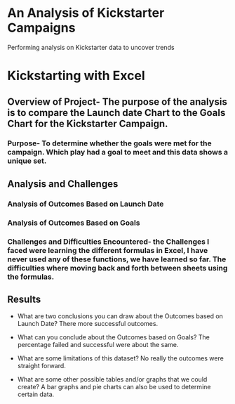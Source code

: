 # An Analysis of Kickstarter Campaigns
Performing analysis on Kickstarter data to uncover trends
# Kickstarting with Excel

## Overview of Project- The purpose of the analysis is to compare the Launch date Chart to the Goals Chart for the Kickstarter Campaign.

### Purpose- To determine whether the goals were met for the campaign. Which play had a goal to meet and this data shows a unique set.

## Analysis and Challenges

### Analysis of Outcomes Based on Launch Date

### Analysis of Outcomes Based on Goals

### Challenges and Difficulties Encountered- the Challenges I faced were learning the different formulas in Excel, I have never used any of these functions, we have learned so far. The difficulties where moving back and forth between sheets using the formulas.

## Results

- What are two conclusions you can draw about the Outcomes based on Launch Date? There more successful outcomes.

- What can you conclude about the Outcomes based on Goals? The percentage failed and successful were about the same.

- What are some limitations of this dataset? No really the outcomes were straight forward.

- What are some other possible tables and/or graphs that we could create? A bar graphs and pie charts can also be used to determine certain data.
